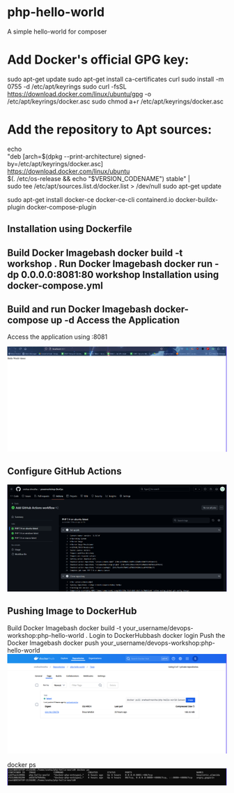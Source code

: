 # php-hello-world
A simple hello-world for composer

# Add Docker's official GPG key:
sudo apt-get update
sudo apt-get install ca-certificates curl
sudo install -m 0755 -d /etc/apt/keyrings
sudo curl -fsSL https://download.docker.com/linux/ubuntu/gpg -o /etc/apt/keyrings/docker.asc
sudo chmod a+r /etc/apt/keyrings/docker.asc

# Add the repository to Apt sources:
echo \
  "deb [arch=$(dpkg --print-architecture) signed-by=/etc/apt/keyrings/docker.asc] https://download.docker.com/linux/ubuntu \
  $(. /etc/os-release && echo "$VERSION_CODENAME") stable" | \
  sudo tee /etc/apt/sources.list.d/docker.list > /dev/null
sudo apt-get update

sudo apt-get install docker-ce docker-ce-cli containerd.io docker-buildx-plugin docker-compose-plugin

Installation using Dockerfile
------------

Build Docker Imagebash
docker build -t workshop .
Run Docker Imagebash
docker run -dp 0.0.0.0:8081:80 workshop
Installation using docker-compose.yml
------------

Build and run Docker Imagebash
docker-compose up -d
Access the Application
------------

Access the application using <ip-address>:8081

![Site Demo](https://github.com/snehaa-shrestha/powerworkshop-DevOps/blob/main/images/Web%20Browser.png)

Configure GitHub Actions
------------

![GitHub Actions](https://github.com/snehaa-shrestha/powerworkshop-DevOps/blob/main/images/GitHub%20Action%20Workflow.png)

Pushing Image to DockerHub
------------

Build Docker Imagebash
docker build -t your_username/devops-workshop:php-hello-world .
Login to DockerHubbash
docker login
Push the Docker Imagebash
docker push your_username/devops-workshop:php-hello-world
![DockerHub](https://github.com/snehaa-shrestha/powerworkshop-DevOps/blob/main/images/dockerhub%20tag.png)

docker ps
![Docker Ps](https://github.com/snehaa-shrestha/powerworkshop-DevOps/blob/main/images/docker%20ps.png)